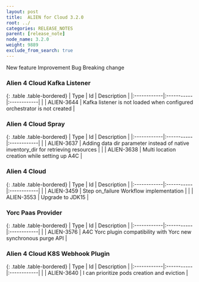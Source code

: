 ```yaml
---
layout: post
title:  ALIEN for Cloud 3.2.0
root: ../
categories: RELEASE_NOTES
parent: [release_note]
node_name: 3.2.0
weight: 9889
exclude_from_search: true
---
```





<i class="fa fa-plus text-success"></i> New feature <i class="fa fa-level-up text-primary"></i> Improvement  <i class="fa fa-bug text-danger"></i> Bug <i class="fa fa-exclamation-triangle text-warning"></i> Breaking change


### Alien 4 Cloud Kafka Listener



  {: .table .table-bordered}
  | Type        | Id         | Description |
  |:------------|:-----------|:------------|
        |  <i class="fa fa-bug text-danger"></i> | ALIEN-3644 | Kafka listener is not loaded when configured orchestrator is not created  |
  


### Alien 4 Cloud Spray



  {: .table .table-bordered}
  | Type        | Id         | Description |
  |:------------|:-----------|:------------|
    |  <i class="fa fa-plus text-success"></i> | ALIEN-3637 | Adding data dir parameter instead of native inventory_dir for retrieving resources  |
      |  <i class="fa fa-level-up text-primary"></i> | ALIEN-3638 | Multi location creation while setting up A4C  |
    


### Alien 4 Cloud



  {: .table .table-bordered}
  | Type        | Id         | Description |
  |:------------|:-----------|:------------|
    |  <i class="fa fa-plus text-success"></i> | ALIEN-3459 | Step on_failure Workflow implementation  |
      |  <i class="fa fa-level-up text-primary"></i> | ALIEN-3553 | Upgrade to JDK15  |
    


### Yorc Paas Provider



  {: .table .table-bordered}
  | Type        | Id         | Description |
  |:------------|:-----------|:------------|
    |  <i class="fa fa-plus text-success"></i> | ALIEN-3576 | A4C Yorc plugin compatibility with Yorc new synchronous purge API  |
      


### Alien 4 Cloud K8S Webhook Plugin



  {: .table .table-bordered}
  | Type        | Id         | Description |
  |:------------|:-----------|:------------|
    |  <i class="fa fa-plus text-success"></i> | ALIEN-3640 | I can prioritize pods creation and eviction  |
      

